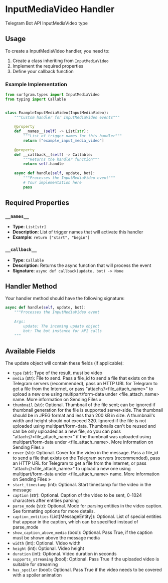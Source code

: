 # InputMediaVideo Handler

Telegram Bot API InputMediaVideo type

## Usage

To create a InputMediaVideo handler, you need to:

1. Create a class inheriting from `InputMediaVideo`
2. Implement the required properties
3. Define your callback function

### Example Implementation

```python
from surfgram.types import InputMediaVideo
from typing import Callable


class ExampleInputMediaVideo(InputMediaVideo):
    """Custom handler for InputMediaVideo events"""
    
    @property
    def __names__(self) -> List[str]:
        """List of trigger names for this handler"""
        return ["example_input_media_video"]
    
    @property
    def __callback__(self) -> Callable:
        """Returns the handler function"""
        return self.handle
    
    async def handle(self, update, bot):
        """Processes the InputMediaVideo event"""
        # Your implementation here
        pass
```

## Required Properties

### `__names__`
- **Type**: `List[str]`
- **Description**: List of trigger names that will activate this handler
- **Example**: `return ["start", "begin"]`

### `__callback__`
- **Type**: `Callable`
- **Description**: Returns the async function that will process the event
- **Signature**: `async def callback(update, bot) -> None`

## Handler Method

Your handler method should have the following signature:

```python
async def handle(self, update, bot):
    """Processes the InputMediaVideo event
    
    Args:
        update: The incoming update object
        bot: The bot instance for API calls
    """
```

## Available Fields

The update object will contain these fields (if applicable):

- `type` (str): Type of the result, must be video
- `media` (str): File to send. Pass a file_id to send a file that exists on the Telegram servers (recommended), pass an HTTP URL for Telegram to get a file from the Internet, or pass "attach://<file_attach_name>" to upload a new one using multipart/form-data under <file_attach_name> name. More information on Sending Files »
- `thumbnail` (str): Optional. Thumbnail of the file sent; can be ignored if thumbnail generation for the file is supported server-side. The thumbnail should be in JPEG format and less than 200 kB in size. A thumbnail's width and height should not exceed 320. Ignored if the file is not uploaded using multipart/form-data. Thumbnails can't be reused and can be only uploaded as a new file, so you can pass "attach://<file_attach_name>" if the thumbnail was uploaded using multipart/form-data under <file_attach_name>. More information on Sending Files »
- `cover` (str): Optional. Cover for the video in the message. Pass a file_id to send a file that exists on the Telegram servers (recommended), pass an HTTP URL for Telegram to get a file from the Internet, or pass "attach://<file_attach_name>" to upload a new one using multipart/form-data under <file_attach_name> name. More information on Sending Files »
- `start_timestamp` (int): Optional. Start timestamp for the video in the message
- `caption` (str): Optional. Caption of the video to be sent, 0-1024 characters after entities parsing
- `parse_mode` (str): Optional. Mode for parsing entities in the video caption. See formatting options for more details.
- `caption_entities` (List[MessageEntity]): Optional. List of special entities that appear in the caption, which can be specified instead of parse_mode
- `show_caption_above_media` (bool): Optional. Pass True, if the caption must be shown above the message media
- `width` (int): Optional. Video width
- `height` (int): Optional. Video height
- `duration` (int): Optional. Video duration in seconds
- `supports_streaming` (bool): Optional. Pass True if the uploaded video is suitable for streaming
- `has_spoiler` (bool): Optional. Pass True if the video needs to be covered with a spoiler animation
